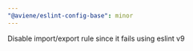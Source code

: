 ```yaml
---
"@aviene/eslint-config-base": minor
---
```


Disable import/export rule since it fails using eslint v9
